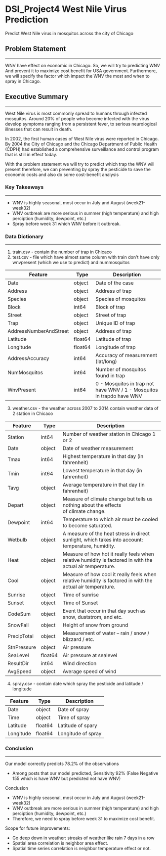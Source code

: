 # DSI_Project4 West Nile Virus Prediction
Predict West Nile virus in mosquitos across the city of Chicago

## Problem Statement
----------------------------
WNV have effect on economic in Chicago. So, we will try to predicting WNV 
And prevent it to maximize cost benefit for USA government. Furthermore, we will specify the factor which impact the WNV the most and when to spray in Chicago.

## Executive Summary
----------------------------
West Nile virus is most commonly spread to humans through infected mosquitos. Around 20% of people who become infected with the virus develop symptoms ranging from a persistent fever, to serious neurological illnesses that can result in death.

In 2002, the first human cases of West Nile virus were reported in Chicago. By 2004 the City of Chicago and the Chicago Department of Public Health (CDPH) had established a comprehensive surveillance and control program that is still in effect today.

With the problem statement we will try to predict which trap the WNV will present therefore, we can preventing by spray the pesticide to save the economic costs and also do some cost-benefit analysis

### Key Takeaways
----------------------------
- WNV is highly seasonal, most occur in July and August (week21-week32)
- WNV outbreak are more serious in summer (high temperature) and high perciption (humidity, dewpoint, etc.)
- Spray before week 31 which WNV before it outbreak.


### Data Dictionary
----------------------------
1. train.csv - contain the number of trap in Chicaco
2. test.csv - file which have almost same column with train don't have only wnvpresent (which we use to predict) and nummosquitos

| Feature | Type   |Description |
|----|----|----|
|Date     | object | Date of the case |
|Address  | object | Address of trap |
|Species  | object | Species of mosquitos |
|Block    | int64  | Block of trap |
|Street   | object | Street of trap |
|Trap     | object | Unique ID of trap |
|AddressNumberAndStreet| object | Address of trap |
|Latitude | float64 | Latitude of trap |
|Longitude| float64 | Longitude of trap |
|AddressAccuracy   | int64 | Accuracy of measurement (lat/long) |
|NumMosquitos  | int64 | Number of mosquitos found in trap |
|WnvPresent | int64 | 0 - Mosquitos in trap not have WNV / 1 - Mosquitos in trapdo have WNV |

3. weather.csv - the weather across 2007 to 2014 contain weather data of 2 station in Chicaco

| Feature | Type   | Description |
|----|----|----|
|Station  | int64  | Number of weather station in Chicago 1 or 2 |
|Date     | object | Date of weather measurement |
|Tmax     | int64  | Highest temperature in that day (in fahrenheit) |
|Tmin     | int64  | Lowest temperature in that day (in fahrenheit)  |
|Tavg     | object | Average temperature in that day (in fahrenheit)  |
|Depart   | object | Measure of climate change but tells us nothing about the effects of climate change.|
|Dewpoint | int64  | Temperature to which air must be cooled to become saturated. |
|Wetbulb  | object | A measure of the heat stress in direct sunlight, which takes into account: temperature, humidity. |
|Heat     | object | Measure of how hot it really feels when relative humidity is factored in with the actual air temperature. |
|Cool     | object | Measure of how cool it really feels when relative humidity is factored in with the actual air temperature. |
|Sunrise  | object | Time of sunrise |
|Sunset   | object | Time of Sunset |
|CodeSum  | object | Event that occur in that day such as snow, duststrom, and etc. |
|SnowFall | object | Height of snow from ground |
|PrecipTotal | object | Measurement of water – rain / snow / blizzard / etc. |
|StnPressure | object | Air pressure |
|SeaLevel | float64 | Air pressure at sealevel |
|ResultDir| int64 | Wind direction |
|AvgSpeed | object | Average speed of wind |


4. spray.csv - contain date which spray the pesticide and latitude / longitude

| Feature | Type   | Description |
|----|----|----|
|Date | object | Date of spray |
|Time | object | Time of spray |
|Latitude | float64 | Latitude of spary |
|Longitude| float64 | Longitude of spray |

### Conclusion
----------------------------
Our model correctly predicts 78.2% of the observations
- Among posts that our model predicted, Sensitivity 92% (False Negative 155 which is have WNV but predicted not have WNV)

Conclusion
- WNV is highly seasonal, most occur in July and August (week21-week32)
- WNV outbreak are more serious in summer (high temperature) and high perciption (humidity, dewpoint, etc.)
- Therefore, we need to spray before week 31 to maximize cost benefit.

Scope for future improvements:
- Go deep down in weather: streaks of weather like rain 7 days in a row
- Spatial area correlation is neighbor area effect.
- Spatial time series correlation is neighbor temperature effect or not. 
